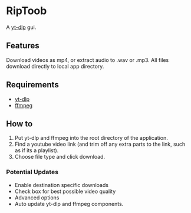 # RipToob

A [yt-dlp](https://github.com/yt-dlp/yt-dlp) gui. 

## Features

Download videos as mp4, or extract audio to .wav or .mp3. All files download directly to local app directory.

## Requirements
- [yt-dlp](https://github.com/yt-dlp/yt-dlp) 
- [ffmpeg](https://ffmpeg.org/)

## How to
1. Put yt-dlp and ffmpeg into the root directory of the application. 
2. Find a youtube video link (and trim off any extra parts to the link, such as if its a playlist).
3. Choose file type and click download.

### Potential Updates
- Enable destination specific downloads
- Check box for best possible video quality
- Advanced options
- Auto update yt-dlp and ffmpeg components.
